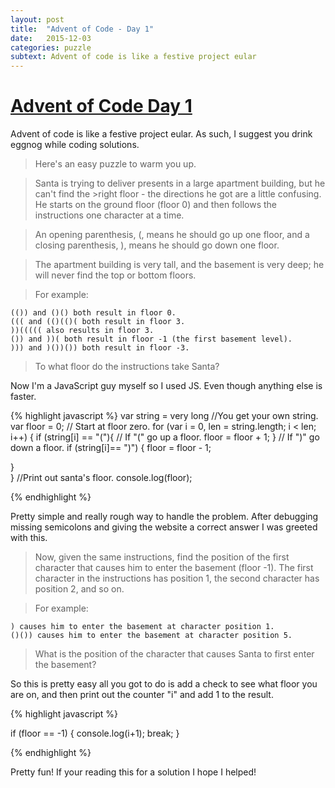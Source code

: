```yaml
---
layout: post
title:  "Advent of Code - Day 1"
date:   2015-12-03
categories: puzzle
subtext: Advent of code is like a festive project eular
---
```


# [Advent of Code Day 1](http://adventofcode.com/day/1)

Advent of code is like a festive project eular. As such, I suggest you drink eggnog while coding solutions.

>Here's an easy puzzle to warm you up.

>Santa is trying to deliver presents in a large apartment building, but he can't find the >right floor - the directions he got are a little confusing. He starts on the ground floor (floor 0) and then follows the instructions one character at a time.

>An opening parenthesis, (, means he should go up one floor, and a closing parenthesis, ), means he should go down one floor.

>The apartment building is very tall, and the basement is very deep; he will never find the top or bottom floors.

>For example:

    (()) and ()() both result in floor 0.
    ((( and (()(()( both result in floor 3.
    ))((((( also results in floor 3.
    ()) and ))( both result in floor -1 (the first basement level).
    ))) and )())()) both result in floor -3.

>To what floor do the instructions take Santa?

Now I'm a JavaScript guy myself so I used JS. Even though anything else is faster.

{% highlight javascript %}
var string = very long //You get your own string.
var floor = 0; // Start at floor zero.
for (var i = 0, len = string.length; i < len; i++) {
  if  (string[i] == "("){
    // If "(" go up a floor.
    floor = floor + 1;
  }
    // If ")" go down a floor.
  if (string[i]== ")") {
    floor = floor - 1;

  }  
}
//Print out santa's floor.
console.log(floor);

{% endhighlight %}

Pretty simple and really rough way to handle the problem. After debugging missing semicolons and giving the website a correct answer I was greeted with this.

>Now, given the same instructions, find the position of the first character that causes him to enter the basement (floor -1). The first character in the instructions has position 1, the second character has position 2, and so on.

>For example:

    ) causes him to enter the basement at character position 1.
    ()()) causes him to enter the basement at character position 5.

>What is the position of the character that causes Santa to first enter the basement?

So this is pretty easy all you got to do is add a check to see what floor you are on, and then print out the counter "i" and add 1 to the result.

{% highlight javascript %}

 if (floor == -1) {
    console.log(i+1);
    break;
  }

{% endhighlight %}

Pretty fun! If your reading this for a solution I hope I helped!
